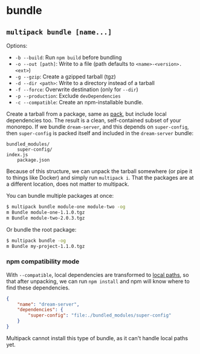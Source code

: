 # bundle

## `multipack bundle [name...]`

Options:

- `-b --build`: Run `npm build` before bundling
- `-o --out [path]`: Write to a file (path defaults to `<name>-<version>.<ext>`)
- `-g --gzip`: Create a gzipped tarball (tgz)
- `-d --dir <path>`: Write to a directory instead of a tarball
- `-f --force`: Overwrite destination (only for `--dir`)
- `-p --production`: Exclude `devDependencies`
- `-c --compatible`: Create an npm-installable bundle.

Create a tarball from a package, same as [pack](./pack.md), but include local dependencies too. The result is a clean, self-contained subset of your monorepo. If we bundle `dream-server`, and this depends on `super-config`, then `super-config` is packed itself and included in the `dream-server` bundle:

    bundled_modules/
	    super-config/
    index.js
		package.json

Because of this structure, we can unpack the tarball somewhere (or pipe it to things like Docker) and simply run `multipack i`. That the packages are at a different location, does not matter to multipack.

You can bundle multiple packages at once:

```bash
$ multipack bundle module-one module-two -og
m Bundle module-one-1.1.0.tgz
m Bundle module-two-2.0.3.tgz
```

Or bundle the root package:

```bash
$ multipack bundle -og
m Bundle my-project-1.1.0.tgz
```

### npm compatibility mode

With `--compatible`, local dependencies are transformed to [local paths](https://docs.npmjs.com/files/package.json#local-paths), so that after unpacking, we can run `npm install` and npm will know where to find these dependencies.

```json
{
	"name": "dream-server",
	"dependencies": {
		"super-config": "file:./bundled_modules/super-config"
	}
}
```

Multipack cannot install this type of bundle, as it can't handle local paths yet.
